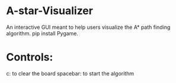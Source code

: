 # A-star-Visualizer
An interactive GUI meant to help users visualize the A* path finding algorithm.
pip install Pygame.
# Controls:
c: to clear the board
spacebar: to start the algorithm
